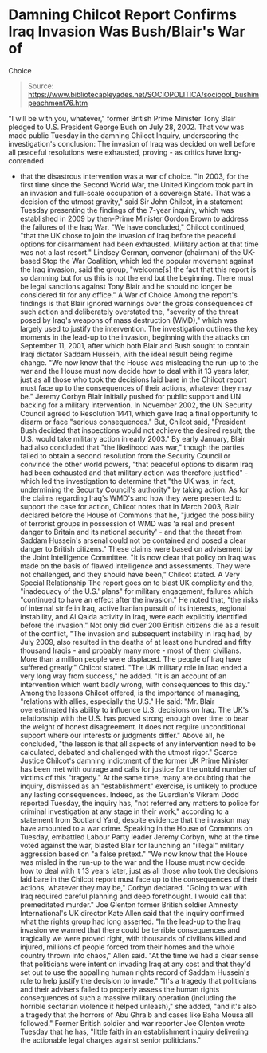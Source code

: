 # Damning Chilcot Report Confirms Iraq Invasion Was Bush/Blair's War of 
Choice

> Source: https://www.bibliotecapleyades.net/SOCIOPOLITICA/sociopol_bushimpeachment76.htm

"I will be with you,
whatever," former British Prime Minister Tony
Blair
pledged to U.S. President
George Bush on
July 28, 2002.
That vow was made public
Tuesday in the damning
Chilcot Inquiry,
underscoring the investigation's conclusion:
The invasion of Iraq was
decided on well before all peaceful resolutions were
exhausted, proving - as critics have long-contended
- that the disastrous intervention was a war of
choice.
"In 2003, for the
first time since the Second World War, the
United Kingdom took part in an invasion and
full-scale occupation of a sovereign State. That
was a decision of the utmost gravity," said Sir
John Chilcot, in a
statement
Tuesday presenting the findings of the 7-year
inquiry, which was established in 2009 by
then-Prime Minister Gordon Brown to address the
failures of the Iraq War.
"We have concluded,"
Chilcot continued, "that the UK chose to join
the invasion of Iraq before the peaceful options
for disarmament had been exhausted. Military
action at that time was not a last resort."
Lindsey German,
convenor (chairman) of the UK-based
Stop the War Coalition,
which led the popular movement against the Iraq
invasion, said the group,
"welcome[s] the fact
that this report is so damning but for us this is
not the end but the beginning. There must be legal
sanctions against Tony Blair and he should no longer
be considered fit for any office."
A
War of Choice
Among the report's findings
is that Blair ignored warnings over the gross
consequences of such action and deliberately overstated
the,
"severity of the threat
posed by Iraq's weapons of mass destruction (WMD),"
which was largely used to justify the intervention.
The investigation outlines
the key moments in the lead-up to the invasion,
beginning with the attacks on September 11, 2001, after
which both Blair and Bush sought to contain Iraqi
dictator
Saddam Hussein, with the ideal result
being regime change.
"We now know that
the House was
misleading the run-up to the war
and the House must
now decide how to deal with it 13 years later,
just as all those
who took the decisions laid bare in the Chilcot
report
must face up to the consequences of their actions,
whatever they may be."
Jeremy
Corbyn
Blair initially pushed for
public support and UN backing for a military
intervention.
In November 2002, the UN
Security Council agreed to
Resolution 1441, which gave
Iraq a final opportunity to disarm or face "serious
consequences."
But, Chilcot said,
"President Bush decided
that inspections would not achieve the desired
result; the U.S. would take military action in early
2003."
By early January, Blair had
also concluded that "the likelihood was war," though the
parties failed to obtain a second resolution from the
Security Council or convince the other world powers,
"that peaceful options
to disarm Iraq had been exhausted and that military
action was therefore justified" - which led the
investigation to determine that "the UK was, in
fact, undermining the Security Council's authority"
by taking action.
As for the claims regarding
Iraq's WMD's and how they were presented to support the
case for action, Chilcot notes that in March 2003, Blair
declared before the House of Commons that he,
"judged the possibility
of terrorist groups in possession of WMD was 'a real
and present danger to Britain and its national
security' - and that the threat from Saddam
Hussein's arsenal could not be contained and posed a
clear danger to British citizens."
These claims were based on
advisement by the Joint Intelligence Committee.
"It is now clear that
policy on Iraq was made on the basis of flawed
intelligence and assessments. They were not
challenged, and they should have been," Chilcot
stated.
A
Very Special Relationship
The report goes on to blast
UK complicity and the,
"inadequacy of the U.S.'
plans" for military engagement, failures which
"continued to have an effect after the invasion."
He noted that,
"the risks of internal
strife in Iraq, active Iranian pursuit of its
interests, regional instability, and Al Qaida
activity in Iraq, were each explicitly identified
before the invasion."
Not only did over 200
British citizens die as a result of the conflict,
"The invasion and
subsequent instability in Iraq had, by July 2009,
also resulted in the deaths of at least one hundred
and fifty thousand Iraqis - and probably many more -
most of them civilians.
More than a million people
were displaced. The people of Iraq have suffered
greatly," Chilcot stated.
"The UK military role in
Iraq ended a very long way from success," he added.
"It is an account of an intervention which went
badly wrong, with consequences to this day."
Among the lessons Chilcot
offered, is the importance of managing,
"relations with allies,
especially the U.S."
He said:
"Mr. Blair overestimated
his ability to influence U.S. decisions on Iraq. The
UK's relationship with the U.S. has proved strong
enough over time to bear the weight of honest
disagreement.
It does not require
unconditional support where our interests or
judgments differ."
Above all, he concluded,
"the lesson is that all
aspects of any intervention need to be calculated,
debated and challenged with the utmost rigor."
Scarce Justice
Chilcot's damning indictment
of the former UK Prime Minister has been met with
outrage and calls for justice for the untold number of
victims of this "tragedy."
At the same time, many are
doubting that the inquiry, dismissed as an
"establishment" exercise, is unlikely to produce any
lasting consequences.
Indeed, as the Guardian's
Vikram Dodd
reported
Tuesday, the inquiry has,
"not referred any
matters to police for criminal investigation at any
stage in their work," according to a statement from
Scotland Yard, despite evidence that the invasion
may have amounted to a war crime.
Speaking in the House of
Commons on Tuesday, embattled Labour Party leader
Jeremy Corbyn, who at the time voted against the
war, blasted Blair for launching an "illegal" military
aggression based on "a false pretext."
"We now know that the
House was misled in the run-up to the war and the
House must now decide how to deal with it 13 years
later, just as all those who took the decisions laid
bare in the Chilcot report must face up to the
consequences of their actions, whatever they may
be," Corbyn
declared.
"Going to war with
Iraq
required careful
planning and deep forethought.
I would call that
premeditated murder."
Joe Glenton
former British
soldier
Amnesty International's UK
director Kate Allen said that the inquiry
confirmed what the rights group had long asserted.
"In the lead-up to the
Iraq invasion we warned that there could be terrible
consequences and tragically we were proved right,
with thousands of civilians killed and injured,
millions of people forced from their homes and the
whole country thrown into chaos," Allen said.
"At the time we had a
clear sense that politicians were intent on invading
Iraq at any cost and that they'd set out to use the
appalling human rights record of Saddam Hussein's
rule to help justify the decision to invade."
"It's a tragedy that
politicians and their advisers failed to properly
assess the human rights consequences of such a
massive military operation (including the horrible
sectarian violence it helped unleash)," she added,
"and it's also a tragedy that the horrors of Abu Ghraib and cases like Baha Mousa all followed."
Former British soldier and
war reporter Joe Glenton
wrote Tuesday that he has,
"little faith in an
establishment inquiry delivering the actionable
legal charges against senior politicians."

